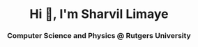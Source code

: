 <h1 align="center">Hi 👋, I'm Sharvil Limaye</h1>
<h3 align="center">Computer Science and Physics @ Rutgers University</h3>
